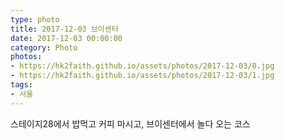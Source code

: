 ```yaml
---
type: photo
title: 2017-12-03 브이센터
date: 2017-12-03 00:00:00
category: Photo
photos:
- https://hk2faith.github.io/assets/photos/2017-12-03/0.jpg
- https://hk2faith.github.io/assets/photos/2017-12-03/1.jpg
tags:
- 서울
---
```


스테이지28에서 밥먹고 커피 마시고, 브이센터에서 놀다 오는 코스
